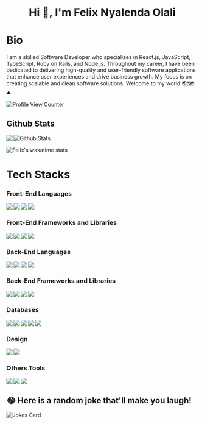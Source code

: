 <h1 align="center">Hi 👋, I'm Felix Nyalenda Olali</h1>

# Bio 
I am a skilled Software Developer who specializes in React.js, JavaScript, TypeScript, Ruby on Rails, and Node.js. Throughout my career, I have been dedicated to delivering high-quality and user-friendly software applications that enhance user experiences and drive business growth. My focus is on creating scalable and clean software solutions. Welcome to my world 🌏🗺⛰

![Profile View Counter](https://komarev.com/ghpvc/?username=Ase020)

## Github Stats


<a href="https://readme-stats-cfgj2cxdy.vercel.app/api?username=Ase020&count_private=true&show_icons=true&theme=cobalt">
  <img  align="left" src = "https://github-readme-streak-stats.herokuapp.com/?user=Ase020&theme=gotham">
</a>


<img src="https://github-readme-stats.vercel.app/api?username=Ase020&theme=radical&show_icons=true" alt="Github Stats"/>

 ![Felix's wakatime stats](https://github-readme-stats.vercel.app/api/wakatime?username=felix_asejnr&theme=gotham&layout=compact) 
<br/>

# Tech Stacks

### Front-End Languages 

<img src= "https://img.shields.io/badge/html5-%23E34F26.svg?style=for-the-badge&logo=html5&logoColor=white" align="left" />
<img src= "https://img.shields.io/badge/css3-%231572B6.svg?style=for-the-badge&logo=css3&logoColor=white" align="left"/>
<img src="https://img.shields.io/badge/javascript-%23323330.svg?style=for-the-badge&logo=javascript&logoColor=%23F7DF1E" align="left"/>
<img src="https://img.shields.io/badge/typescript-%23007ACC.svg?style=for-the-badge&logo=typescript&logoColor=white" align="left"/>

<br/>

### Front-End Frameworks and Libraries

<img src="https://img.shields.io/badge/react-%2320232a.svg?style=for-the-badge&logo=react&logoColor=%2361DAFB" align="left"/>
<img src="https://img.shields.io/badge/Next-black?style=for-the-badge&logo=next.js&logoColor=white" align="left"/>
<img src="https://img.shields.io/badge/tailwindcss-%2338B2AC.svg?style=for-the-badge&logo=tailwind-css&logoColor=white" align="left"/>
<img src="https://img.shields.io/badge/SASS-hotpink.svg?style=for-the-badge&logo=SASS&logoColor=white" align="left"/>
<br/>

### Back-End Languages
<img src = "https://img.shields.io/badge/ruby-%23CC342D.svg?style=for-the-badge&logo=ruby&logoColor=white" align = "left"/>
<img src="https://img.shields.io/badge/node.js-6DA55F?style=for-the-badge&logo=node.js&logoColor=white" align="left"/>
<img src="https://img.shields.io/badge/python-3670A0?style=for-the-badge&logo=python&logoColor=ffdd54" align="left"/>
<img src="https://img.shields.io/badge/Java-ED8B00?style=for-the-badge&logo=openjdk&logoColor=white" align="left"/>

<br/>

### Back-End Frameworks and Libraries
<img src="https://img.shields.io/badge/rails-%23CC0000.svg?style=for-the-badge&logo=ruby-on-rails&logoColor=white" align="left"/>
<img src="https://img.shields.io/badge/express.js-%23404d59.svg?style=for-the-badge&logo=express&logoColor=%2361DAFB" align="left"/>
<img src="https://img.shields.io/badge/django-%23092E20.svg?style=for-the-badge&logo=django&logoColor=white" align="left"/>
<img src="https://img.shields.io/badge/spring-%236DB33F.svg?style=for-the-badge&logo=spring&logoColor=white" align="left"/>
<br/>

### Databases

<img src="https://img.shields.io/badge/postgres-%23316192.svg?style=for-the-badge&logo=postgresql&logoColor=white" align="left"/>
<img src="https://img.shields.io/badge/mysql-%2300f.svg?style=for-the-badge&logo=mysql&logoColor=white" align= "left" />
<img src="https://img.shields.io/badge/MongoDB-%234ea94b.svg?style=for-the-badge&logo=mongodb&logoColor=white" align="left"/>
<img src="https://img.shields.io/badge/sqlite-%2307405e.svg?style=for-the-badge&logo=sqlite&logoColor=white" align = "left" />
<img src="https://img.shields.io/badge/Firebase-039BE5?style=for-the-badge&logo=Firebase&logoColor=white" align="left"/>
<br/>

### Design

<img src="https://img.shields.io/badge/figma-%23F24E1E.svg?style=for-the-badge&logo=figma&logoColor=white" align="left"/>
<img src="https://img.shields.io/badge/Framer-black?style=for-the-badge&logo=framer&logoColor=blue" align="left"/>
<br/>


### Others Tools

<img src="https://img.shields.io/badge/Postman-FF6C37?style=for-the-badge&logo=postman&logoColor=white" align="left"/>
<img src="https://img.shields.io/badge/docker-%230db7ed.svg?style=for-the-badge&logo=docker&logoColor=white" align="left"/>
<img src="https://img.shields.io/badge/Prisma-3982CE?style=for-the-badge&logo=Prisma&logoColor=white" align="left"/>
<br/>

## 😂 Here is a random joke that'll make you laugh!
![Jokes Card](https://readme-jokes.vercel.app/api)


